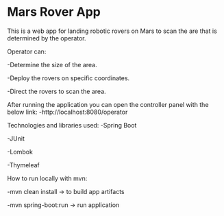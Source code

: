 # Mars Rover App

This is a web app for landing robotic rovers on Mars to scan the are that is determined by the operator.

Operator can:

-Determine the size of the area.

-Deploy the rovers on specific coordinates.

-Direct the rovers to scan the area.


After running the application you can open the controller panel with the below link:
-http://localhost:8080/operator


Technologies and libraries used:
-Spring Boot

-JUnit

-Lombok

-Thymeleaf

How to run locally with mvn:

-mvn clean install -> to build app artifacts

-mvn spring-boot:run -> run application

